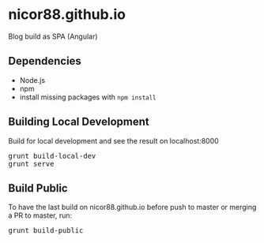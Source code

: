 # nicor88.github.io
Blog build as SPA (Angular)

## Dependencies
* Node.js
* npm
* install missing packages with `npm install`

## Building Local Development
Build for local development and see the result on localhost:8000
<pre>grunt build-local-dev
grunt serve
</pre>

## Build Public 
To have the last build on nicor88.github.io before push to master or merging a PR to master, run:
<pre>grunt build-public </pre>
